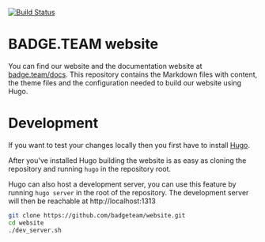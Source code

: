 [![Build Status](https://travis-ci.org/badgeteam/website.svg?branch=master)](https://travis-ci.org/badgeteam/website)

# BADGE.TEAM website

You can find our website and the documentation website at [badge.team/docs](https://badge.team/docs/). This repository contains the Markdown files with content, the theme files and the configuration needed to build our website using Hugo.

# Development
If you want to test your changes locally then you first have to install [Hugo](https://gohugo.io/getting-started/installing/).

After you've installed Hugo building the website is as easy as cloning the repository and running ```hugo``` in the repository root.

Hugo can also host a development server, you can use this feature by running ```hugo server``` in the root of the repository. The development server will then be reachable at http://localhost:1313

```bash
git clone https://github.com/badgeteam/website.git
cd website
./dev_server.sh
```
